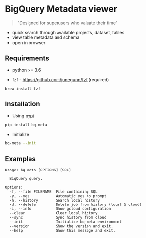 # BigQuery Metadata viewer

> "Designed for superusers who valuate their time"

- quick search through available projects, dataset, tables
- view table metadata and schema
- open in browser

## Requirements

- python >= 3.6

- fzf - https://github.com/junegunn/fzf (required)

```bash
brew install fzf
```

## Installation

- Using [pypi](https://pypi.org/project/bq-meta/)

```bash
pip install bq-meta
```

- Initialize

```bash
bq-meta --init
```

## Examples

```
Usage: bq-meta [OPTIONS] [SQL]

  BiqQuery query.

Options:
  -f, --file FILENAME  File containing SQL
  -y, --yes            Automatic yes to prompt
  -h, --history        Search local history
  -d, --delete         Delete job from history (local & cloud)
  -i, --info           Show gcloud configuration
  --clear              Clear local history
  --sync               Sync history from cloud
  --init               Initialize bq-meta environment
  --version            Show the version and exit.
  --help               Show this message and exit.
```

